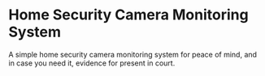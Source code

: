 # Home Security Camera Monitoring System

A simple home security camera monitoring system for peace of mind, and in case you need it, evidence for present in court. 
